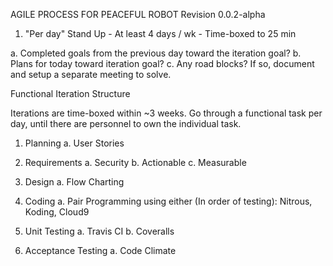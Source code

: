 AGILE PROCESS FOR PEACEFUL ROBOT
Revision 0.0.2-alpha


1. "Per day" Stand Up - At least 4 days / wk -
   Time-boxed to 25 min

  a. Completed goals from the previous day toward the
  iteration goal?
  b. Plans for today toward iteration goal?
  c. Any road blocks? If so, document and setup a
  separate meeting to solve.


Functional Iteration Structure

Iterations are time-boxed within ~3 weeks. Go
through a functional task per day, until there are
personnel to own the individual task.

1. Planning
  a. User Stories

2. Requirements
  a. Security
  b. Actionable
  c. Measurable

3. Design
  a. Flow Charting

4. Coding
  a. Pair Programming using either (In order of
    testing): Nitrous, Koding, Cloud9

5. Unit Testing
  a. Travis CI
  b. Coveralls

6. Acceptance Testing
  a. Code Climate
